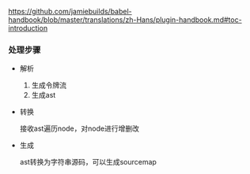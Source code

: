 https://github.com/jamiebuilds/babel-handbook/blob/master/translations/zh-Hans/plugin-handbook.md#toc-introduction

### 处理步骤

* 解析
  
  1. 生成令牌流  
  2. 生成ast

* 转换

  接收ast遍历node，对node进行增删改

* 生成

  ast转换为字符串源码，可以生成sourcemap

  
